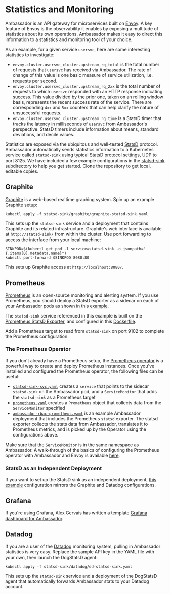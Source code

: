 # Statistics and Monitoring

Ambassador is an API gateway for microservices built on [Envoy](https://lyft.github.io/envoy/). A key feature of Envoy is the observability it enables by exposing a multitude of statistics about its own operations. Ambassador makes it easy to direct this information to a statistics and monitoring tool of your choice.

As an example, for a given service `usersvc`, here are some interesting statistics to investigate:

- `envoy.cluster.usersvc_cluster.upstream_rq_total` is the total number of requests that `usersvc` has received via Ambassador. The rate of change of this value is one basic measure of service utilization, i.e. requests per second.
- `envoy.cluster.usersvc_cluster.upstream_rq_2xx` is the total number of requests to which `usersvc` responded with an HTTP response indicating success. This value divided by the prior one, taken on an rolling window basis, represents the recent success rate of the service. There are corresponding `4xx` and `5xx` counters that can help clarify the nature of unsuccessful requests.
- `envoy.cluster.usersvc_cluster.upstream_rq_time` is a StatsD timer that tracks the latency in milliseconds of `usersvc` from Ambassador's perspective. StatsD timers include information about means, standard deviations, and decile values.

Statistics are exposed via the ubiquitous and well-tested [StatsD](https://github.com/etsy/statsd) protocol. Ambassador automatically sends statistics information to a Kubernetes service called `statsd-sink` using typical StatsD protocol settings, UDP to port 8125. We have included a few example configurations in the [statsd-sink](https://github.com/datawire/ambassador/tree/master/statsd-sink) subdirectory to help you get started. Clone the repository to get local, editable copies.


## Graphite

[Graphite](http://graphite.readthedocs.org/) is a web-based realtime graphing system. Spin up an example Graphite setup:

    kubectl apply -f statsd-sink/graphite/graphite-statsd-sink.yaml

This sets up the `statsd-sink` service and a deployment that contains Graphite and its related infrastructure. Graphite's web interface is available at `http://statsd-sink/` from within the cluster. Use port forwarding to access the interface from your local machine:

    SINKPOD=$(kubectl get pod -l service=statsd-sink -o jsonpath="{.items[0].metadata.name}")
    kubectl port-forward $SINKPOD 8080:80

This sets up Graphite access at `http://localhost:8080/`.

## Prometheus

[Prometheus](https://prometheus.io/) is an open-source monitoring and alerting system. If you use Prometheus, you should deploy a StatsD exporter as a sidecar on each of your Ambassador pods as shown in this [example](https://www.getambassador.io/yaml/ambassador/ambassador-rbac-prometheus.yaml).

The `statsd-sink` service referenced in this example is built on the [Prometheus StatsD Exporter](https://github.com/prometheus/statsd_exporter), and configured in this [Dockerfile](https://github.com/datawire/ambassador/blob/master/statsd-sink/prometheus/prom-statsd-exporter/Dockerfile).

Add a Prometheus target to read from `statsd-sink` on port 9102 to complete the Prometheus configuration.

### The Prometheus Operator

If you don't already have a Prometheus setup, the [Prometheus operator](https://github.com/coreos/prometheus-operator) is a powerful way to create and deploy Prometheus instances. Once you've installed and configured the Prometheus operator, the following files can be useful:

- [`statsd-sink-svc.yaml`](https://github.com/datawire/ambassador/blob/master/statsd-sink/prometheus/statsd-sink-svc.yaml) creates a `service` that points to the sidecar `statsd-sink` on the Ambassador pod, and a `ServiceMonitor` that adds the `statsd-sink` as a Prometheus target
- [`prometheus.yaml`](https://github.com/datawire/ambassador/blob/master/statsd-sink/prometheus/prometheus.yaml) creates a `Prometheus` object that collects data from the `ServiceMonitor` specified
- [`ambassador-rbac-prometheus.yaml`](https://www.getambassador.io/yaml/ambassador/ambassador-rbac-prometheus.yaml) is an example Ambassador deployment that includes the Prometheus `statsd` exporter. The statsd exporter collects the stats data from Ambassador, translates it to Prometheus metrics, and is picked up by the Operator using the configurations above.

Make sure that the `ServiceMonitor` is in the same namespace as Ambassador. A walk-through of the basics of configuring the Prometheus operator with Ambassador and Envoy is available [here](http://www.datawire.io/faster/ambassador-prometheus/).

### StatsD as an Independent Deployment

If you want to set up the StatsD sink as an independent deployment, [this example](https://github.com/datawire/ambassador/blob/master/statsd-sink/prometheus/prom-statsd-sink.yaml) configuration mirrors the Graphite and Datadog configurations.

## Grafana

If you're using Grafana, Alex Gervais has written a template [Grafana dashboard for Ambassador](https://grafana.com/dashboards/4698).

## Datadog

If you are a user of the [Datadog](https://www.datadoghq.com/) monitoring system, pulling in Ambassador statistics is very easy. Replace the sample API key in the YAML file with your own, then launch the DogStatsD agent:

    kubectl apply -f statsd-sink/datadog/dd-statsd-sink.yaml

This sets up the `statsd-sink` service and a deployment of the DogStatsD agent that automatically forwards Ambassador stats to your Datadog account.
